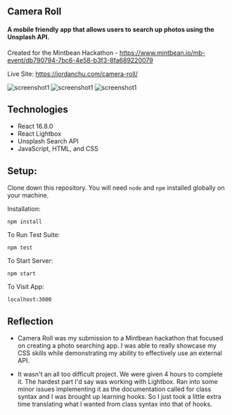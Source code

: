 ## Camera Roll

#### A mobile friendly app that allows users to search up photos using the Unsplash API. 
Created for the Mintbean Hackathon - https://www.mintbean.io/mb-event/db790794-7bc6-4e58-b3f3-8fa689220079

Live Site: https://jordanchu.com/camera-roll/

![screenshot1](https://i.imgur.com/65yZ7XZ.png)
![screenshot1](https://i.imgur.com/RD3cKKZ.jpg)
![screenshot1](https://i.imgur.com/aRKkYng.jpg)

## Technologies

* React 16.8.0
* React Lightbox
* Unsplash Search API
* JavaScript, HTML, and CSS

## Setup:  

Clone down this repository. You will need `node` and `npm` installed globally on your machine.  

Installation:

`npm install`  

To Run Test Suite:  

`npm test`  

To Start Server:

`npm start`  

To Visit App:

`localhost:3000`  

## Reflection

  - Camera Roll was my submission to a Mintbean hackathon that focused on creating a photo searching app. I was able to really showcase my CSS skills while demonstrating my ability to effectively use an external API. 
  
  - It wasn't an all too difficult project. We were given 4 hours to complete it. The hardest part I'd say was working with Lightbox. Ran into some minor issues implementing it as the documentation called for class syntax and I was brought up learning hooks. So I just took a little extra time translating what I wanted from class syntax into that of hooks. 
